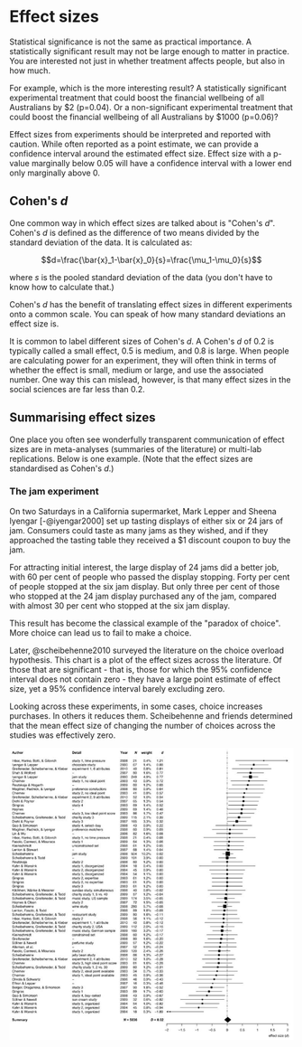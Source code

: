 # Effect sizes

Statistical significance is not the same as practical importance. A statistically significant result may not be large enough to matter in practice. You are interested not just in whether treatment affects people, but also in how much.

For example, which is the more interesting result? A statistically significant experimental treatment that could boost the financial wellbeing of all Australians by \$2 (p=0.04). Or a non-significant experimental treatment that could boost the financial wellbeing of all Australians by \$1000 (p=0.06)?

Effect sizes from experiments should be interpreted and reported with caution. While often reported as a point estimate, we can provide a confidence interval around the estimated effect size. Effect size with a p-value marginally below 0.05 will have a confidence interval with a lower end only marginally above 0.

## Cohen's *d*

One common way in which effect sizes are talked about is "Cohen's *d*". Cohen's *d* is defined as the difference of two means divided by the standard deviation of the data. It is calculated as:

$$d=\frac{\bar{x}_1-\bar{x}_0}{s}=\frac{\mu_1-\mu_0}{s}$$

where *s* is the pooled standard deviation of the data (you don't have to know how to calculate that.)

Cohen's *d* has the benefit of translating effect sizes in different experiments onto a common scale. You can speak of how many standard deviations an effect size is.

It is common to label different sizes of Cohen's *d*. A Cohen's *d* of 0.2 is typically called a small effect, 0.5 is medium, and 0.8 is large. When people are calculating power for an experiment, they will often think in terms of whether the effect is small, medium or large, and use the associated number. One way this can mislead, however, is that many effect sizes in the social sciences are far less than 0.2.

## Summarising effect sizes

One place you often see wonderfully transparent communication of effect sizes are in meta-analyses (summaries of the literature) or multi-lab replications. Below is one example. (Note that the effect sizes are standardised as Cohen's *d*.)

### The jam experiment

On two Saturdays in a California supermarket, Mark Lepper and Sheena Iyengar [-@iyengar2000] set up tasting displays of either six or 24 jars of jam. Consumers could taste as many jams as they wished, and if they approached the tasting table they received a \$1 discount coupon to buy the jam.

For attracting initial interest, the large display of 24 jams did a better job, with 60 per cent of people who passed the display stopping. Forty per cent of people stopped at the six jam display. But only three per cent of those who stopped at the 24 jam display purchased any of the jam, compared with almost 30 per cent who stopped at the six jam display.

This result has become the classical example of the "paradox of choice". More choice can lead us to fail to make a choice.

Later, @scheibehenne2010 surveyed the literature on the choice overload hypothesis. This chart is a plot of the effect sizes across the literature. Of those that are significant - that is, those for which the 95% confidence interval does not contain zero - they have a large point estimate of effect size, yet a 95% confidence interval barely excluding zero.

Looking across these experiments, in some cases, choice increases purchases. In others it reduces them. Scheibehenne and friends determined that the mean effect size of changing the number of choices across the studies was effectively zero.

![](img/scheibehenne.jpg)

